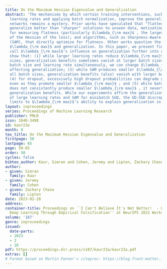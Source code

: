 ```yaml
---
title: On the Maximum Hessian Eigenvalue and Generalization
abstract: 'The mechanisms by which certain training interventions, such as increasing
  learning rates and applying batch normalization, improve the generalization of deep
  networks remains a mystery. Prior works have speculated that "flatter" solutions
  generalize better than "sharper" solutions to unseen data, motivating several metrics
  for measuring flatness (particularly $\lambda_{\rm max}$ , the largest eigenvalue
  of the Hessian of the loss); and algorithms, such as Sharpness-Aware Minimization
  (SAM), that directly optimize for flatness. Other works question the link between
  $\lambda_{\rm max}$ and generalization. In this paper, we present findings that
  call $\lambda_{\rm max}$’s influence on generalization further into question. We
  show that: (1) while larger learning rates reduce $\lambda_{\rm max}$ for all batch
  sizes, generalization benefits sometimes vanish at larger batch sizes; (2) by scaling
  batch size and learning rate simultaneously, we can change $\lambda_{\rm max}$ without
  affecting generalization; (3) while SAM produces smaller $\lambda_{\rm max}$ for
  all batch sizes, generalization benefits (also) vanish with larger batch sizes;
  (4) for dropout, excessively high dropout probabilities can degrade generalization,
  even as they promote smaller $\lambda_{\rm max}$ ; and (5) while batch-normalization
  does not consistently produce smaller $\lambda_{\rm max}$ , it nevertheless confers
  generalization benefits. While our experiments affirm the generalization benefits
  of large learning rates and SAM for minibatch SGD, the GD-SGD discrepancy demonstrates
  limits to $\lambda_{\rm max}$’s ability to explain generalization in neural networks.'
layout: inproceedings
series: Proceedings of Machine Learning Research
publisher: PMLR
issn: 2640-3498
id: kaur23a
month: 0
tex_title: On the Maximum Hessian Eigenvalue and Generalization
firstpage: 50
lastpage: 65
page: 50-65
order: 50
cycles: false
bibtex_author: Kaur, Simran and Cohen, Jeremy and Lipton, Zachary Chase
author:
- given: Simran
  family: Kaur
- given: Jeremy
  family: Cohen
- given: Zachary Chase
  family: Lipton
date: 2023-02-28
address:
container-title: Proceedings on ``I Can't Believe It's Not Better!  - Understanding
  Deep Learning Through Empirical Falsification'' at NeurIPS 2022 Workshops
volume: '187'
genre: inproceedings
issued:
  date-parts:
  - 2023
  - 2
  - 28
pdf: https://proceedings.mlr.press/v187/kaur23a/kaur23a.pdf
extras: []
# Format based on Martin Fenner's citeproc: https://blog.front-matter.io/posts/citeproc-yaml-for-bibliographies/
---
```

